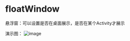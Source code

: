 # floatWindow
悬浮窗：可以设置是否在桌面展示，是否在某个Activity才展示

演示图：
![image](https://github.com/isayWu/floatWindow/blob/master/images/demo.gif)
